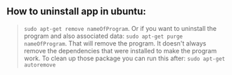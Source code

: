 ## How to uninstall app in ubuntu:
> ``sudo apt-get remove nameOfProgram``. Or if you want to uninstall the program and also associated data: ```sudo apt-get purge nameOfProgram```. That will remove the program. It doesn't always remove the dependencies that were installed to make the program work. To clean up those package you can run this after: ``sudo apt-get autoremove``
